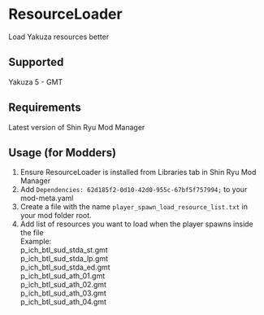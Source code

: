 # ResourceLoader
Load Yakuza resources better

## Supported
Yakuza 5 - GMT

## Requirements
Latest version of Shin Ryu Mod Manager

## Usage (for Modders)
1) Ensure ResourceLoader is installed from Libraries tab in Shin Ryu Mod Manager
2) Add `Dependencies: 62d185f2-0d10-42d0-955c-67bf5f757994;` to your mod-meta.yaml
3) Create a file with the name `player_spawn_load_resource_list.txt` in your mod folder root.
4) Add list of resources you want to load when the player spawns inside the file<br>
Example:<br>
p_ich_btl_sud_stda_st.gmt<br>
p_ich_btl_sud_stda_lp.gmt<br>
p_ich_btl_sud_stda_ed.gmt<br>
p_ich_btl_sud_ath_01.gmt<br>
p_ich_btl_sud_ath_02.gmt<br>
p_ich_btl_sud_ath_03.gmt<br>
p_ich_btl_sud_ath_04.gmt<br>
